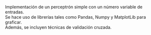 Implementación de un perceptrón simple con un número variable de entradas. <br /> Se hace uso de librerías tales como Pandas, Numpy y MatplotLib para graficar.<br /> Además, se incluyen técnicas de validación cruzada.
